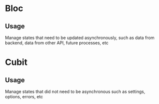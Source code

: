 # Bloc
## Usage
Manage states that need to be updated asynchronously, such as data from backend, data from other API, future processes, etc

# Cubit
## Usage
Manage states that did not need to be asynchronous such as settings, options, errors, etc
